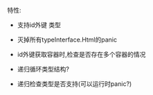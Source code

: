 特性:
* 支持id外键 类型
* 灭掉所有typeInterface.Html的panic
* id外键获取容器时,检查是否存在多个容器的情况

* 递归循环类型结构?
* 递归检查类型是否支持(可以运行时panic?)